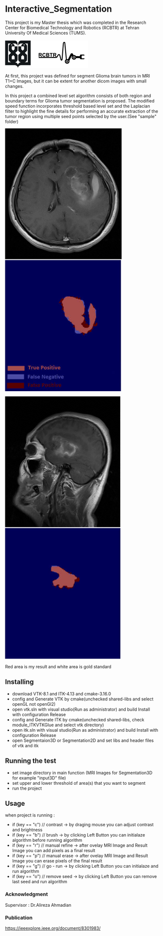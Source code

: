 # Interactive_Segmentation

This project is my Master thesis which was completed in the Research Center for Biomedical Technology and Robotics (RCBTR) at Tehran University Of Medical Sciences (TUMS).

![first test](sample/tums.png)                                                      ![first test](sample/rcbtr.png)

At first, this project was defined for segment Glioma brain tumors in MRI T1+C Images, but it can be extent for another dicom images with small changes.

In this project a combined level set algorithm consists of both region and boundary terms for Glioma tumor segmentation is proposed. The modified speed function incorporates threshold based level set and the Laplacian filter to highlight the fine details for performing an accurate extraction of the tumor region using multiple seed points selected by the user.(See "sample" folder)

![first test](sample/mri1.png)   ![first test](sample/result1.png)

![second test](sample/mri2.png)   ![second test](sample/result2.png)

Red area is my result and white area is gold standard


## Installing

- download VTK-8.1 and ITK-4.13 and cmake-3.16.0
- config and Generate VTK by cmake(unchecked shared-libs and select openGL not openGl2) 
- open vtk.sln with visual studio(Run as administrator) and build Install with configuration Release 
- config and Generate ITK by cmake(unchecked shared-libs, check module_ITKVTKGlue and select vtk directory) 
- open itk.sln with visual studio(Run as administrator) and build Install with configuration Release 
- open Segmentaion3D or Segmentation2D and set libs and header files of vtk and itk

## Running the test

- set image directory in main function (MRI Images for Segmentation3D for example "input3D" file)
- set upper and lower threshold of area(s) that you want to segment
- run the project

## Usage

when project is running :
- if (key == "c") // contrast -> by draging mouse you can adjust contrast and brightness
- if (key == "b") // brush -> by clicking Left Button you can initialaze algorithm before running algorithm
- if (key == "r") // manual refine -> after ovelay MRI Image and Result Image you can add pixels as a final result 
- if (key == "p") // manual erase -> after ovelay MRI Image and Result Image you can erase pixels of the final result 
- if (key == "g") // go - run -> by clicking Left Button you can initialaze and run algorithm
- if (key == "o") // remove seed -> by clicking Left Button you can remove last seed and run algorithm

### Acknowledgment

Supervisor : Dr.Alireza Ahmadian

### Publication

https://ieeexplore.ieee.org/document/8301983/
